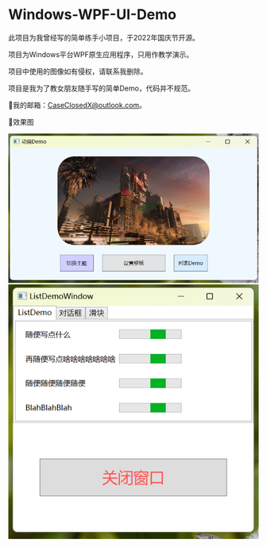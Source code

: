 # Windows-WPF-UI-Demo
 此项目为我曾经写的简单练手小项目，于2022年国庆节开源。

 项目为Windows平台WPF原生应用程序，只用作教学演示。

 项目中使用的图像如有侵权，请联系我删除。
 
 项目是我为了教女朋友随手写的简单Demo，代码并不规范。
 
🌟我的邮箱：CaseClosedX@outlook.com。

🌟效果图

![image](https://github.com/Case-Closed-X/Windows-WPF-UI-Demo/blob/ec96e2482d616c620d841a6afb771bc13f098da8/Images/main.png)
![image](https://github.com/Case-Closed-X/Windows-WPF-UI-Demo/blob/ec96e2482d616c620d841a6afb771bc13f098da8/Images/demo.png)

